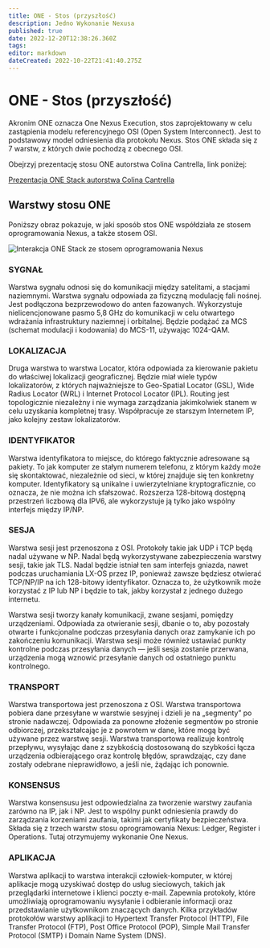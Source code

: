 ```yaml
---
title: ONE - Stos (przyszłość)
description: Jedno Wykonanie Nexusa
published: true
date: 2022-12-20T12:38:26.360Z
tags: 
editor: markdown
dateCreated: 2022-10-22T21:41:40.275Z
---
```


# ONE - Stos (przyszłość)

Akronim ONE oznacza One Nexus Execution, stos zaprojektowany w celu zastąpienia modelu referencyjnego OSI (Open System Interconnect). Jest to podstawowy model odniesienia dla protokołu Nexus. Stos ONE składa się z 7 warstw, z których dwie pochodzą z obecnego OSI.

Obejrzyj prezentację stosu ONE autorstwa Colina Cantrella, link poniżej:

[Prezentacja ONE Stack autorstwa Colina Cantrella](https://www.youtube.com/watch?t=197s&v=BS3Cfo784z8)

## Warstwy stosu ONE

Poniższy obraz pokazuje, w jaki sposób stos ONE współdziała ze stosem oprogramowania Nexus, a także stosem OSI.

![Interakcja ONE Stack ze stosem oprogramowania Nexus](../../.gitbook/assets/ONE-Stack-Dark.png)

### SYGNAŁ

Warstwa sygnału odnosi się do komunikacji między satelitami, a stacjami naziemnymi. Warstwa sygnału odpowiada za fizyczną modulację fali nośnej. Jest podłączona bezprzewodowo do anten fazowanych. Wykorzystuje nielicencjonowane pasmo 5,8 GHz do komunikacji w celu otwartego wdrażania infrastruktury naziemnej i orbitalnej. Będzie podążać za MCS (schemat modulacji i kodowania) do MCS-11, używając 1024-QAM.

### LOKALIZACJA

Druga warstwa to warstwa Locator, która odpowiada za kierowanie pakietu do właściwej lokalizacji geograficznej. Będzie miał wiele typów lokalizatorów, z których najważniejsze to Geo-Spatial Locator (GSL), Wide Radius Locator (WRL) i Internet Protocol Locator (IPL). Routing jest topologicznie niezależny i nie wymaga zarządzania jakimkolwiek stanem w celu uzyskania kompletnej trasy. Współpracuje ze starszym Internetem IP, jako kolejny zestaw lokalizatorów.

### IDENTYFIKATOR

Warstwa identyfikatora to miejsce, do którego faktycznie adresowane są pakiety. To jak komputer ze stałym numerem telefonu, z którym każdy może się skontaktować, niezależnie od sieci, w której znajduje się ten konkretny komputer. Identyfikatory są unikalne i uwierzytelniane kryptograficznie, co oznacza, że nie można ich sfałszować. Rozszerza 128-bitową dostępną przestrzeń liczbową dla IPV6, ale wykorzystuje ją tylko jako wspólny interfejs między IP/NP.

### SESJA

Warstwa sesji jest przenoszona z OSI. Protokoły takie jak UDP i TCP będą nadal używane w NP. Nadal będą wykorzystywane zabezpieczenia warstwy sesji, takie jak TLS. Nadal będzie istniał ten sam interfejs gniazda, nawet podczas uruchamiania LX-OS przez IP, ponieważ zawsze będziesz otwierać TCP/NP/IP na ich 128-bitowy identyfikator. Oznacza to, że użytkownik może korzystać z IP lub NP i będzie to tak, jakby korzystał z jednego dużego internetu.

Warstwa sesji tworzy kanały komunikacji, zwane sesjami, pomiędzy urządzeniami. Odpowiada za otwieranie sesji, dbanie o to, aby pozostały otwarte i funkcjonalne podczas przesyłania danych oraz zamykanie ich po zakończeniu komunikacji. Warstwa sesji może również ustawiać punkty kontrolne podczas przesyłania danych — jeśli sesja zostanie przerwana, urządzenia mogą wznowić przesyłanie danych od ostatniego punktu kontrolnego.

### TRANSPORT

Warstwa transportowa jest przenoszona z OSI. Warstwa transportowa pobiera dane przesyłane w warstwie sesyjnej i dzieli je na „segmenty” po stronie nadawczej. Odpowiada za ponowne złożenie segmentów po stronie odbiorczej, przekształcając je z powrotem w dane, które mogą być używane przez warstwę sesji. Warstwa transportowa realizuje kontrolę przepływu, wysyłając dane z szybkością dostosowaną do szybkości łącza urządzenia odbierającego oraz kontrolę błędów, sprawdzając, czy dane zostały odebrane nieprawidłowo, a jeśli nie, żądając ich ponownie.

### KONSENSUS

Warstwa konsensusu jest odpowiedzialna za tworzenie warstwy zaufania zarówno na IP, jak i NP. Jest to wspólny punkt odniesienia prawdy do zarządzania korzeniami zaufania, takimi jak certyfikaty bezpieczeństwa. Składa się z trzech warstw stosu oprogramowania Nexus: Ledger, Register i Operations. Tutaj otrzymujemy wykonanie One Nexus.

### APLIKACJA

Warstwa aplikacji to warstwa interakcji człowiek-komputer, w której aplikacje mogą uzyskiwać dostęp do usług sieciowych, takich jak przeglądarki internetowe i klienci poczty e-mail. Zapewnia protokoły, które umożliwiają oprogramowaniu wysyłanie i odbieranie informacji oraz przedstawianie użytkownikom znaczących danych. Kilka przykładów protokołów warstwy aplikacji to Hypertext Transfer Protocol (HTTP), File Transfer Protocol (FTP), Post Office Protocol (POP), Simple Mail Transfer Protocol (SMTP) i Domain Name System (DNS).